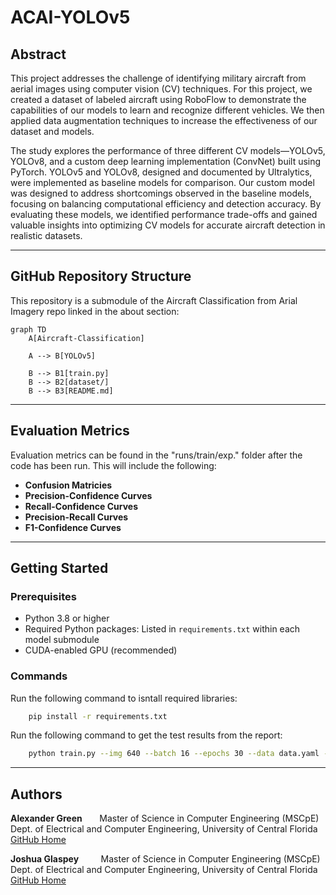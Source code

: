 # ACAI-YOLOv5

## Abstract

This project addresses the challenge of identifying military aircraft from aerial images using computer vision (CV) techniques. For this project, we created a dataset of labeled aircraft using RoboFlow to demonstrate the capabilities of our models to learn and recognize different vehicles. We then applied data augmentation techniques to increase the effectiveness of our dataset and models.

The study explores the performance of three different CV models—YOLOv5, YOLOv8, and a custom deep learning implementation (ConvNet) built using PyTorch. YOLOv5 and YOLOv8, designed and documented by Ultralytics, were implemented as baseline models for comparison. Our custom model was designed to address shortcomings observed in the baseline models, focusing on balancing computational efficiency and detection accuracy. By evaluating these models, we identified performance trade-offs and gained valuable insights into optimizing CV models for accurate aircraft detection in realistic datasets.

---

## GitHub Repository Structure

This repository is a submodule of the Aircraft Classification from Arial Imagery repo linked in the about section:

```mermaid
graph TD
    A[Aircraft-Classification]

    A --> B[YOLOv5]

    B --> B1[train.py]
    B --> B2[dataset/]
    B --> B3[README.md]
```

---

## Evaluation Metrics

Evaluation metrics can be found in the "runs/train/exp." folder after the code has been run. This will include the following:

- **Confusion Matricies**
- **Precision-Confidence Curves**
- **Recall-Confidence Curves**
- **Precision-Recall Curves**
- **F1-Confidence Curves**

---

## Getting Started

### **Prerequisites**

- Python 3.8 or higher
- Required Python packages: Listed in `requirements.txt` within each model submodule
- CUDA-enabled GPU (recommended)

### **Commands**

Run the following command to isntall required libraries:

```bash
    pip install -r requirements.txt
```

Run the following command to get the test results from the report:

```bash
    python train.py --img 640 --batch 16 --epochs 30 --data data.yaml --weights yolov5s.pt
```

---

## Authors

**Alexander Green** &nbsp;&nbsp;&nbsp;&nbsp;&nbsp; Master of Science in Computer Engineering (MSCpE)<br>
Dept. of Electrical and Computer Engineering, University of Central Florida<br>
[GitHub Home](https://github.com/alexneilgreen)

**Joshua Glaspey** &nbsp;&nbsp;&nbsp;&nbsp;&nbsp;&nbsp;&nbsp; Master of Science in Computer Engineering (MSCpE)<br>
Dept. of Electrical and Computer Engineering, University of Central Florida<br>
[GitHub Home](https://github.com/jkglaspey)
